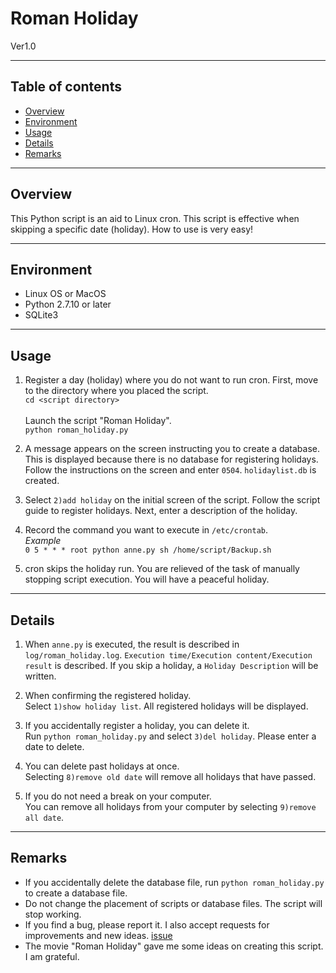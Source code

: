Roman Holiday
====
Ver1.0
- - -
Table of contents
----
* [Overview](#chap1)
* [Environment](#chap2)
* [Usage](#chap3)
* [Details](#chap4)
* [Remarks](#chap5)


<a id="chap1"></a>
<a href="#chap1"></a>
- - -
Overview
----
This Python script is an aid to Linux cron. This script is effective when skipping a specific date (holiday). How to use is very easy!


<a id="chap2"></a>
<a href="#chap2"></a>
- - -
Environment
----
- Linux OS or MacOS
- Python 2.7.10 or later
- SQLite3


<a id="chap3"></a>
<a href="#chap3"></a>
- - -
Usage
----
1. Register a day (holiday) where you do not want to run cron. First, move to the directory where you placed the script.<br>
`cd <script directory>`<br><br>
Launch the script "Roman Holiday".<br>
`python roman_holiday.py`<br>

1. A message appears on the screen instructing you to create a database. This is displayed because there is no database for registering holidays. Follow the instructions on the screen and enter `0504`. `holidaylist.db` is created.

1. Select `2)add holiday` on the initial screen of the script. Follow the script guide to register holidays. Next, enter a description of the holiday.

1. Record the command you want to execute in `/etc/crontab`.<br>
_Example_<br>
`0 5 * * * root python anne.py sh /home/script/Backup.sh`

1. cron skips the holiday run. You are relieved of the task of manually stopping script execution. You will have a peaceful holiday.


<a id="chap4"></a>
<a href="#chap4"></a>
- - -
Details
----
1. When `anne.py` is executed, the result is described in `log/roman_holiday.log`. `Execution time/Execution content/Execution result` is described. If you skip a holiday, a `Holiday Description` will be written.

1. When confirming the registered holiday.<br>
Select `1)show holiday list`. All registered holidays will be displayed.

1. If you accidentally register a holiday, you can delete it.<br>
Run `python roman_holiday.py` and select `3)del holiday`. Please enter a date to delete.

1. You can delete past holidays at once.<br>
Selecting `8)remove old date` will remove all holidays that have passed.

1. If you do not need a break on your computer.<br>
You can remove all holidays from your computer by selecting `9)remove all date`.


<a id="chap5"></a>
<a href="#chap5"></a>
- - -
Remarks
----
- If you accidentally delete the database file, run `python roman_holiday.py` to create a database file.
- Do not change the placement of scripts or database files. The script will stop working.
- If you find a bug, please report it. I also accept requests for improvements and new ideas. [issue](https://github.com/Yuki-Matsumura/roman_holiday/issues)
- The movie "Roman Holiday" gave me some ideas on creating this script. I am grateful.

